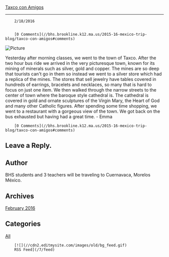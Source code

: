 [Taxco con Amigos](//bhs.brookline.k12.ma.us/2015-16-mexico-trip-blog/taxco-con-amigos)

			
--------------------------------------------------------------------------------------------

		2/18/2016
	

		[0 Comments](//bhs.brookline.k12.ma.us/2015-16-mexico-trip-blog/taxco-con-amigos#comments)
	

 ![Picture](/uploads/8/0/1/5/801512/1135095_orig.jpg)

Yesterday after morning classes, we went to the town of Taxco. After the two hour bus ride we arrived in the very picturesque town, known for its mining of minerals such as silver, gold and copper. The mines are so deep that tourists can't go in them so instead we went to a silver store which had a replica of the mines. The stores that sell jewelry have tables covered in hundreds of earrings, bracelets and necklaces, so many that is hard to focus on just one item. We then walked through the narrow streets to the center of town where the baroque style cathedral is. The cathedral is covered in gold and ornate sculptures of the Virgin Mary, the Heart of God and many other Catholic figures. After spending some time shopping, we went to a restaurant with a gorgeous view of the town. We got back on the bus exhausted but having had a great time. - Emma

		[0 Comments](//bhs.brookline.k12.ma.us/2015-16-mexico-trip-blog/taxco-con-amigos#comments)
	

  
  
  

Leave a Reply.
--------------

Author
------

BHS students and 3 teachers will be traveling to Cuernavaca, Morelos México.

Archives
--------

[February 2016](/2015-16-mexico-trip-blog/archives/02-2016)
		  

Categories
----------

[All](/2015-16-mexico-trip-blog/category/all)
	  

	
		[![](//cdn2.editmysite.com/images/old/bg_feed.gif)
		RSS Feed](/7/feed)